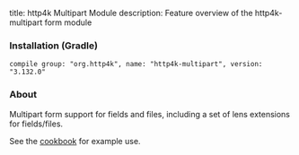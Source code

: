 title: http4k Multipart Module
description: Feature overview of the http4k-multipart form module

### Installation (Gradle)
```compile group: "org.http4k", name: "http4k-multipart", version: "3.132.0"```

### About

Multipart form support for fields and files, including a set of lens extensions for fields/files.

See the [cookbook](/cookbook/multipart_forms/) for example use.
